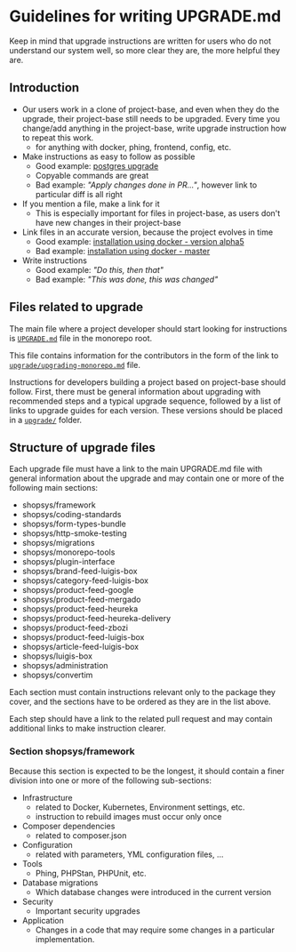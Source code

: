 # Guidelines for writing UPGRADE.md

Keep in mind that upgrade instructions are written for users who do not understand our system well, so more clear they are, the more helpful they are.

## Introduction

- Our users work in a clone of project-base, and even when they do the upgrade, their project-base still needs to be upgraded.
  Every time you change/add anything in the project-base, write upgrade instruction how to repeat this work.
    - for anything with docker, phing, frontend, config, etc.
- Make instructions as easy to follow as possible
    - Good example: [postgres upgrade](https://github.com/shopsys/shopsys/blob/master/UPGRADE.md#postgresql-upgrade)
    - Copyable commands are great
    - Bad example: _"Apply changes done in PR..."_, however link to particular diff is all right
- If you mention a file, make a link for it
    - This is especially important for files in project-base, as users don't have new changes in their project-base
- Link files in an accurate version, because the project evolves in time
    - Good example: [installation using docker - version alpha5](https://github.com/shopsys/shopsys/blob/v7.0.0-alpha5/docs/installation/installation-using-docker-application-setup.md)
    - Bad example: [installation using docker - master](https://github.com/shopsys/shopsys/blob/master/docs/installation/installation-using-docker-application-setup.md)
- Write instructions
    - Good example: _"Do this, then that"_
    - Bad example: _"This was done, this was changed"_

## Files related to upgrade

The main file where a project developer should start looking for instructions is [`UPGRADE.md`](https://github.com/shopsys/shopsys/blob/master/UPGRADE.md) file in the monorepo root.

This file contains information for the contributors in the form of the link to [`upgrade/upgrading-monorepo.md`](https://github.com/shopsys/shopsys/blob/master/upgrade/upgrading-monorepo.md) file.

Instructions for developers building a project based on project-base should follow.
First, there must be general information about upgrading with recommended steps and a typical upgrade sequence,
followed by a list of links to upgrade guides for each version.
These versions should be placed in a [`upgrade/`](https://github.com/shopsys/shopsys/tree/master/upgrade/) folder.

## Structure of upgrade files

Each upgrade file must have a link to the main UPGRADE.md file with general information about the upgrade and may contain one or more of the following main sections:

- shopsys/framework
- shopsys/coding-standards
- shopsys/form-types-bundle
- shopsys/http-smoke-testing
- shopsys/migrations
- shopsys/monorepo-tools
- shopsys/plugin-interface
- shopsys/brand-feed-luigis-box
- shopsys/category-feed-luigis-box
- shopsys/product-feed-google
- shopsys/product-feed-mergado
- shopsys/product-feed-heureka
- shopsys/product-feed-heureka-delivery
- shopsys/product-feed-zbozi
- shopsys/product-feed-luigis-box
- shopsys/article-feed-luigis-box
- shopsys/luigis-box
- shopsys/administration
- shopsys/convertim

Each section must contain instructions relevant only to the package they cover, and the sections have to be ordered as they are in the list above.

Each step should have a link to the related pull request and may contain additional links to make instruction clearer.

### Section shopsys/framework

Because this section is expected to be the longest, it should contain a finer division into one or more of the following sub-sections:

- Infrastructure
    - related to Docker, Kubernetes, Environment settings, etc.
    - instruction to rebuild images must occur only once
- Composer dependencies
    - related to composer.json
- Configuration
    - related with parameters, YML configuration files, ...
- Tools
    - Phing, PHPStan, PHPUnit, etc.
- Database migrations
    - Which database changes were introduced in the current version
- Security
    - Important security upgrades
- Application
    - Changes in a code that may require some changes in a particular implementation.
